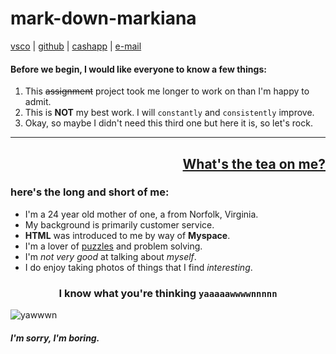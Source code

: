 # mark-down-markiana


[vsco](https://vsco.co/txddra/images) | [github](https://github.com/txddra) | [cashapp](https://cash.app/$Txddra) | [e-mail](latoddrabelton@gmail.com)
#### Before we begin, I would like everyone to know a few things:
1. This ~~assignment~~ project took me longer to work on than I'm happy to admit.
2.  This is **NOT** my best work. I will `constantly` and `consistently` improve.
3.  Okay, so maybe I didn't need this third one but here it is,   so let's rock.
--- 




## <u><p style='text-align: right;'> What's the tea on me? </p> </u>
### <p style='text-align: left;'> here's the long and short of me:
  *  I'm a 24 year old mother of one, a from Norfolk, Virginia.
  *  My background is primarily customer service.
  *  __HTML__ was introduced to me by way of __Myspace__.
  *  I'm a lover of <u>puzzles</u> and problem solving.
  *  I'm *not very good* at talking about *myself*.
  *  I do enjoy taking photos of things that I find *interesting*. </p>
  ### <p style='text-align: center;'> I know what you're thinking `yaaaaawwwwnnnnn`</p>

![yawwwn](hhttps://media.giphy.com/media/8cdfoJuYuz2u27DAAO/giphy.gif "yawwwn")

##### I'm sorry, I'm boring. 